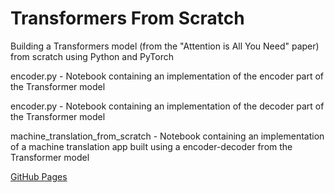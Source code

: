 # Transformers From Scratch
Building a Transformers model (from the "Attention is All You Need" paper) from scratch using Python and PyTorch

encoder.py - Notebook containing an implementation of the encoder part of the Transformer model

encoder.py - Notebook containing an implementation of the decoder part of the Transformer model

machine_translation_from_scratch - Notebook containing an implementation of a machine translation app built using a encoder-decoder from the Transformer model

[GitHub Pages](https://flavioloss.github.io/transformers-from-scratch/)
